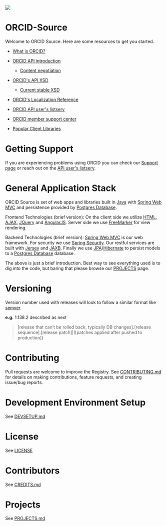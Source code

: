
![](https://github.com/ORCID/ORCID-Source/workflows/ORCID-Source%20CI/badge.svg)
# ORCID-Source

Welcome to ORCID Source. Here are some resources to get you started.

* [What is ORCID?](http://orcid.org/about/what-is-orcid)

* [ORCID API introduction](https://github.com/ORCID/ORCID-Source/tree/master/orcid-api-web)
  * [Content negotiation](https://github.com/ORCID/ORCID-Source/blob/master/CONTENT_NEGOTIATION.md)

* [ORCID's API XSD](https://github.com/ORCID/orcid-model/tree/master/src/main/resources)
  * [Current stable XSD](https://github.com/ORCID/orcid-model/tree/master/src/main/resources/record_2.1)

* [ORCID's Localization Reference](https://github.com/ORCID/ORCID-Source/tree/master/orcid-core/src/main/resources/i18n)

* [ORCID API user's listserv](https://groups.google.com/forum/#!forum/orcid-api-users)

* [ORCID member support center](https://members.orcid.org/)

* [Popular Client Libraries](https://github.com/ORCID/ORCID-Source/blob/master/POPULAR_CLIENT_LIBRARIES.md)

# Getting Support

If you are experiencing problems using ORCID you can check our [Support page](https://support.orcid.org/hc/en-us) or reach out on the [API user's listserv](https://groups.google.com/forum/#!forum/orcid-api-users). 

# General Application Stack

ORCID Source is set of web apps and libraries built in [Java](http://en.wikipedia.org/wiki/Java_%28programming_language%29) with [Spring Web MVC](http://www.springsource.org/) and persistence provided by [Postgres Database](http://www.postgresql.org/).  

Frontend Technologies (brief version):
On the client side we utilize [HTML](http://www.w3schools.com/html/default.asp), [AJAX](http://en.wikipedia.org/wiki/Ajax_%28programming%29), [JQuery](http://jquery.com/) and [AngularJS](http://angularjs.org/).  Server side we use [FreeMarker](http://freemarker.sourceforge.net/) for view rendering.

Backend Technologies (brief version):
[Spring Web MVC](http://www.springsource.org/) is our web framework. For security we use [Spring Security](http://www.springsource.org/). Our restful services are built with [Jersey](http://jersey.java.net/) and [JAXB](http://jaxb.java.net/). Finally we use [JPA](http://www.oracle.com/technetwork/java/javaee/tech/persistence-jsp-140049.html)/[Hibernate](http://www.hibernate.org/) to persist models to a [Postgres Database](http://www.postgresql.org/) database.  

The above is just a brief introduction. Best way to see everything used is to dig into the code, but baring that please browse our [PROJECTS](https://github.com/ORCID/ORCID-Source/blob/master/PROJECTS.md) page.

# Versioning

Version number used with releases will look to follow a similar format like [semver](http://semver.org/)

**e.g.** 1.138.2 described as next

> [release that can’t be rolled back, typically DB changes].[release sequence].[release patch]|([patches applied after pushed to production]) 

# Contributing
Pull requests are welcome to improve the Registry. See [CONTRIBUTING.md](CONTRIBUTING.md) for details on making contributions,  feature requests, and creating issue/bug reports.

# Development Environment Setup
See [DEVSETUP.md](https://github.com/ORCID/ORCID-Source/blob/master/DEVSETUP.md)

# License
See [LICENSE](https://github.com/ORCID/ORCID-Source/blob/master/LICENSE)

# Contributors
See [CREDITS.md](https://github.com/ORCID/ORCID-Source/blob/master/CREDITS.md)

# Projects
See [PROJECTS.md](https://github.com/ORCID/ORCID-Source/blob/master/PROJECTS.md)
